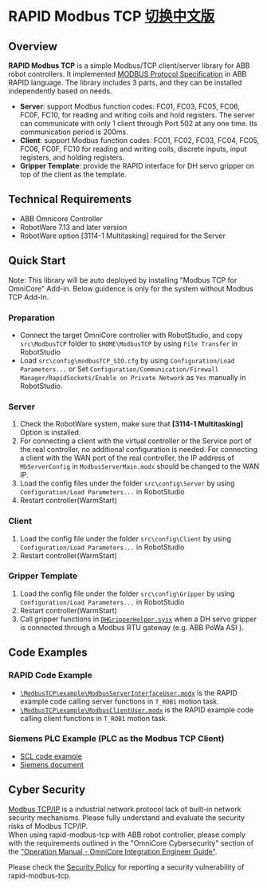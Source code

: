 # RAPID Modbus TCP  [切换中文版](https://github.com/ABB-RARO/rapid-modbus-tcp/blob/main/README_CN.md)

## Overview  
**RAPID Modbus TCP** is a simple Modbus/TCP client/server library for ABB robot controllers. It implemented [MODBUS Protocol Specification](https://modbus.org/docs/Modbus_Application_Protocol_V1_1b3.pdf) in ABB RAPID language. The library includes 3 parts, and they can be installed independently based on needs.
- **Server**: support Modbus function codes: FC01, FC03, FC05, FC06, FC0F, FC10, for reading and writing coils and hold registers. The server can communicate with only 1 client through Port 502 at any one time. Its communication period is 200ms.     
- **Client**: support Modbus function codes: FC01, FC02, FC03, FC04, FC05, FC06, FC0F, FC10 for reading and writing coils, discrete inputs, input registers, and holding registers.  
- **Gripper Template**: provide the RAPID interface for DH servo gripper on top of the client as the template.

## Technical Requirements  
- ABB Omnicore Controller  
- RobotWare 7.13 and later version
- RobotWare option [3114-1 Multitasking] required for the Server

## Quick Start
Note: This library will be auto deployed by installing "Modbus TCP for OmniCore" Add-in. Below guidence is only for the system without Modbus TCP Add-In.
### Preparation
- Connect the target OmniCore controller with RobotStudio, and copy `src\ModbusTCP` folder to `$HOME\ModbusTCP` by using `File Transfer` in RobotStudio
- Load `src\config\modbusTCP_SIO.cfg` by using `Configuration/Load Parameters...` or Set `Configuration/Communication/Firewall Manager/RapidSockets/Enable on Private Network` as `Yes` manually in RobotStudio.

### Server
1. Check the RobotWare system, make sure that **[3114-1 Multitasking]** Option is installed.
2. For connecting a client with the virtual controller or the Service port of the real controller, no additional configuration is needed.
   For connecting a client with the WAN port of the real controller, the IP address of `MbServerConfig` in `ModbusServerMain.modx` should be changed to the WAN IP.
3. Load the config files under the folder `src\config\Server` by using `Configuration/Load Parameters...` in RobotStudio
4. Restart controller(WarmStart)

### Client
1. Load the config file under the folder `src\config\Client` by using `Configuration/Load Parameters...` in RobotStudio
2. Restart controller(WarmStart)

### Gripper Template
1. Load the config file under the folder `src\config\Gripper` by using `Configuration/Load Parameters...` in RobotStudio
2. Restart controller(WarmStart)
3. Call gripper functions in [`DHGripperHelper.sysx`](https://github.com/ABB-RARO/rapid-modbus-tcp/blob/main/src/ModbusTCP/gripper/DHGripperHelper.sysx) when a DH servo gripper is connected through a Modbus RTU gateway (e.g. ABB PoWa ASI ).  

## Code Examples
### RAPID Code Example
- [`\ModbusTCP\example\ModbusServerInterfaceUser.modx`](https://github.com/ABB-RARO/rapid-modbus-tcp/blob/main/src/ModbusTCP/example/ModbusServerInterfaceUser.modx) is the RAPID example code calling server functions in `T_ROB1` motion task. 
- [`\ModbusTCP\example\ModbusClientUser.modx`](https://github.com/ABB-RARO/rapid-modbus-tcp/blob/main/src/ModbusTCP/example/ModbusTCPClientUser.modx) is the RAPID example code calling client functions in `T_ROB1` motion task. 

### Siemens PLC Example (PLC as the Modbus TCP Client)
- [SCL code example](https://github.com/ABB-RARO/rapid-modbus-tcp/blob/main/SCL_example.md)
- [Siemens document](https://support.industry.siemens.com/cs/cn/zh/view/109782521)

## Cyber Security
[Modbus TCP/IP](https://modbus.org/faq.php) is a industrial network protocol lack of built-in network security mechanisms. Please fully understand and evaluate the security risks of Modbus TCP/IP.  
When using rapid-modbus-tcp with ABB robot controller, please comply with the requirements outlined in the "OmniCore Cybersecurity" section of the ["Operation Manual - OmniCore Integration Engineer Guide"](https://search.abb.com/library/Download.aspx?DocumentID=3HAC065037-001&DocumentRevisionId=W&Action=Launch).


Please check the [Security Policy](https://github.com/ABB-RARO/rapid-modbus-tcp/blob/main/SECURITY.md) for reporting a security vulnerability of rapid-modbus-tcp. 
